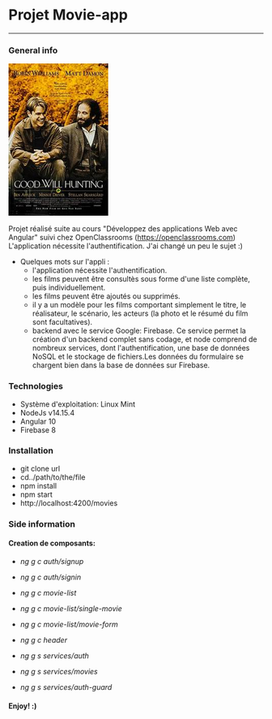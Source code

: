 # Projet Movie-app

---

<a name="general info"></a>
<a name="technologies"></a>
<a name="installation"></a>
<a name="side information"></a>

### General info
![Image text](src/environments/1604849392225gwh.jpg)

Projet réalisé suite au cours "Développez des applications Web avec Angular" suivi chez OpenClassrooms (https://openclassrooms.com)
L'application nécessite l'authentification. J'ai changé un peu le sujet :)
* Quelques mots sur l'appli :
   * l'application nécessite l'authentification.
  * les films peuvent être consultès sous forme d'une liste complète, puis individuellement.
  * les films peuvent être ajoutés ou supprimés.
  * il y a un modèle pour les films comportant simplement le titre, le réalisateur, le scénario, les acteurs (la photo et le résumé du film sont facultatives).
  * backend avec le service Google: Firebase. Ce service permet la création d'un backend complet sans codage, et node comprend de nombreux services, dont l'authentification,    une base de données NoSQL et le stockage de fichiers.Les données du formulaire se chargent bien dans la base de données sur Firebase.
  
###  Technologies
* Système d'exploitation: Linux Mint
* NodeJs v14.15.4
* Angular 10
* Firebase 8
###  Installation
* git clone url
* cd../path/to/the/file
* npm install
* npm start
* http://localhost:4200/movies

### Side information

#### Creation de composants:
* _ng g c auth/signup_

* _ng g c auth/signin_

* _ng g c movie-list_

* _ng g c movie-list/single-movie_

* _ng g c movie-list/movie-form_

* _ng g c header_
* _ng g s services/auth_
* _ng g s services/movies_
* _ng g s services/auth-guard_

####  Enjoy! :)
